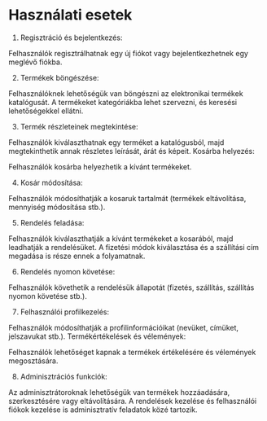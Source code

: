 # Használati esetek

1. Regisztráció és bejelentkezés:

Felhasználók regisztrálhatnak egy új fiókot vagy bejelentkezhetnek egy meglévő fiókba.

2. Termékek böngészése:

Felhasználóknek lehetőségük van böngészni az elektronikai termékek katalógusát.
A termékeket kategóriákba lehet szervezni, és keresési lehetőségekkel ellátni.

3. Termék részleteinek megtekintése:

Felhasználók kiválaszthatnak egy terméket a katalógusból, majd megtekinthetik annak részletes leírását, árát és képeit.
Kosárba helyezés:

Felhasználók kosárba helyezhetik a kívánt termékeket.

4. Kosár módosítása:

Felhasználók módosíthatják a kosaruk tartalmát (termékek eltávolítása, mennyiség módosítása stb.).

5. Rendelés feladása:

Felhasználók kiválaszthatják a kívánt termékeket a kosarából, majd leadhatják a rendelésüket.
A fizetési módok kiválasztása és a szállítási cím megadása is része ennek a folyamatnak.

6. Rendelés nyomon követése:

Felhasználók követhetik a rendelésük állapotát (fizetés, szállítás, szállítás nyomon követése stb.).

7. Felhasználói profilkezelés:

Felhasználók módosíthatják a profilinformációikat (nevüket, címüket, jelszavukat stb.).
Termékértékelések és vélemények:

Felhasználók lehetőséget kapnak a termékek értékelésére és vélemények megosztására.

8. Adminisztrációs funkciók:

Az adminisztrátoroknak lehetőségük van termékek hozzáadására, szerkesztésére vagy eltávolítására.
A rendelések kezelése és felhasználói fiókok kezelése is adminisztratív feladatok közé tartozik.
